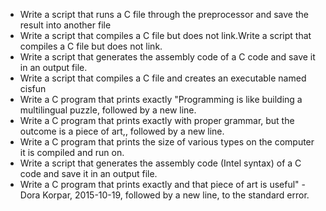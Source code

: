 * Write a script that runs a C file through the preprocessor and save the result into another file
* Write a script that compiles a C file but does not link.Write a script that compiles a C file but does not link.
* Write a script that generates the assembly code of a C code and save it in an output file.
* Write a script that compiles a C file and creates an executable named cisfun
* Write a C program that prints exactly "Programming is like building a multilingual puzzle, followed by a new line.
* Write a C program that prints exactly with proper grammar, but the outcome is a piece of art,, followed by a new line.
* Write a C program that prints the size of various types on the computer it is compiled and run on.
* Write a script that generates the assembly code (Intel syntax) of a C code and save it in an output file.
* Write a C program that prints exactly and that piece of art is useful" - Dora Korpar, 2015-10-19, followed by a new line, to the standard error.
